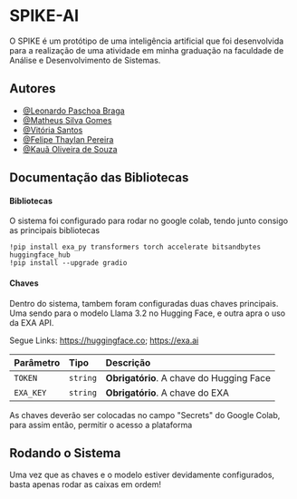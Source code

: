 
# SPIKE-AI

O SPIKE é um protótipo de uma inteligência artificial que foi desenvolvida para a realização de uma atividade em minha graduação na faculdade de Análise e Desenvolvimento de Sistemas.


## Autores

- [@Leonardo Paschoa Braga](https://www.github.com/LeonardoPaschoaBraga16)
- [@Matheus Silva Gomes](https://www.github.com/MatheusSilvaGomes07)
- [@Vitória Santos](https://www.github.com/VitoriaSantosd)
- [@Felipe Thaylan Pereira](https://www.github.com/ThaylanFe)
- [@Kauã Oliveira de Souza](https://www.github.com/kau-a)


## Documentação das Bibliotecas

#### Bibliotecas
O sistema foi configurado para rodar no google colab, tendo junto consigo as principais bibliotecas

```http
!pip install exa_py transformers torch accelerate bitsandbytes huggingface_hub
!pip install --upgrade gradio
```

#### Chaves

Dentro do sistema, tambem foram configuradas duas chaves principais. Uma sendo para o modelo Llama 3.2 no Hugging Face, e outra apra o uso da EXA API.

Segue Links: https://huggingface.co; https://exa.ai


| Parâmetro   | Tipo       | Descrição                           |
| :---------- | :--------- | :---------------------------------- |
| `TOKEN` | `string` | **Obrigatório**. A chave do Hugging Face |
| `EXA_KEY` | `string` | **Obrigatório**. A chave do EXA |

As chaves deverão ser colocadas no campo "Secrets" do Google Colab, para assim então, permitir o acesso a plataforma




## Rodando o Sistema

Uma vez que as chaves e o modelo estiver devidamente configurados, basta apenas rodar as caixas em ordem!

